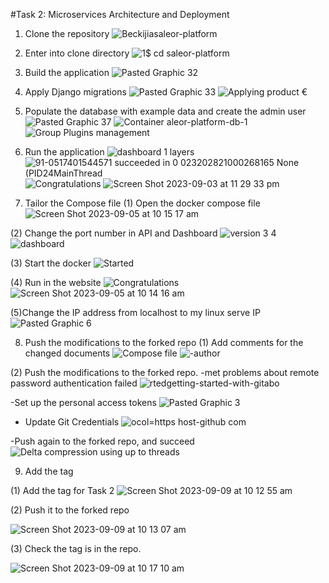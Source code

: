 #Task 2: Microservices Architecture and Deployment

1. Clone the repository
   ![Beckijiasaleor-platform](https://github.com/Beckijia/saleor-platform/assets/143258717/f9f23f22-d949-4f5f-9528-6e36add5b8f5)
   
2. Enter into clone directory
   ![1$ cd saleor-platform](https://github.com/Beckijia/saleor-platform/assets/143258717/349a3701-9257-4b1a-a82b-9998929d73ed)

3. Build the application
![Pasted Graphic 32](https://github.com/Beckijia/saleor-platform/assets/143258717/ce518b7e-6ec6-4ee0-8639-1f9d24ba5948)

4. Apply Django migrations
![Pasted Graphic 33](https://github.com/Beckijia/saleor-platform/assets/143258717/794f8064-d258-409b-bbab-ee4697596105)
![Applying product €](https://github.com/Beckijia/saleor-platform/assets/143258717/ef7e6228-17d5-4170-b9b9-d2d6b4da8e23)

5. Populate the database with example data and create the admin user
![Pasted Graphic 37](https://github.com/Beckijia/saleor-platform/assets/143258717/fcab5058-9fe7-4385-9664-8605c67dfdf0)
![Container aleor-platform-db-1](https://github.com/Beckijia/saleor-platform/assets/143258717/ec986d25-0c23-44ac-916c-f61909d6d227)
![Group Plugins management](https://github.com/Beckijia/saleor-platform/assets/143258717/19135fb4-00a4-47cf-830f-570751d32e5d)

6. Run the application
![dashboard 1 layers](https://github.com/Beckijia/saleor-platform/assets/143258717/d7ad5896-5473-4689-9cb4-66e1cfc83963)
![91-0517401544571 succeeded in 0 023202821000268165 None (PID24MainThread](https://github.com/Beckijia/saleor-platform/assets/143258717/72af8526-cf53-423d-b5f9-6555ac624596)
![Congratulations](https://github.com/Beckijia/saleor-platform/assets/143258717/d4713ced-87ef-4437-89b4-c289704388b0)
![Screen Shot 2023-09-03 at 11 29 33 pm](https://github.com/Beckijia/saleor-platform/assets/143258717/9f2e02ac-abbf-4fcf-9e24-ec1a4069100f)

7. Tailor the Compose file
(1) Open the docker compose file
![Screen Shot 2023-09-05 at 10 15 17 am](https://github.com/Beckijia/saleor-platform/assets/143258717/f175897b-401b-4009-9cb5-addbdc87b58c)

(2) Change the port number in API and Dashboard
![version 3 4](https://github.com/Beckijia/saleor-platform/assets/143258717/8acbb595-dd7e-4e4e-b566-42fff861315a)
![dashboard](https://github.com/Beckijia/saleor-platform/assets/143258717/bab2fce2-bcc2-461d-9fc5-eb371452155f)

(3) Start the docker
![Started](https://github.com/Beckijia/saleor-platform/assets/143258717/0d1cf5c1-238c-4df3-83ce-127f08c16685)

(4) Run in the website
![Congratulations](https://github.com/Beckijia/saleor-platform/assets/143258717/23eab847-4f29-4b4f-a0ef-26f93e07cd67)
![Screen Shot 2023-09-05 at 10 14 16 am](https://github.com/Beckijia/saleor-platform/assets/143258717/00834a2a-46e2-4389-b2ea-596672ef61af)

(5)Change the IP address from localhost to my linux serve IP
![Pasted Graphic 6](https://github.com/Beckijia/saleor-platform/assets/143258717/0fc2a270-e3a4-4a65-b688-4c44c94b2be0)


8. Push the modifications to the forked repo
(1) Add comments for the changed documents
![Compose file](https://github.com/Beckijia/saleor-platform/assets/143258717/2b7d50a0-6973-4848-a8c0-e665b16acb4d)
![-author](https://github.com/Beckijia/saleor-platform/assets/143258717/6e3d1a5b-a697-48d3-bbca-8098f534395b)

(2) Push the modifications to the forked repo.
-met problems about remote password authentication failed
![rtedgetting-started-with-gitabo](https://github.com/Beckijia/saleor-platform/assets/143258717/37eac0f7-f1be-4e09-bb17-af49fdf0d00c)

-Set up the personal access tokens
![Pasted Graphic 3](https://github.com/Beckijia/saleor-platform/assets/143258717/97b37987-5253-4ee7-9b18-541effc3ace4)

- Update Git Credentials
![ocol=https host-github com](https://github.com/Beckijia/saleor-platform/assets/143258717/8f542bed-1df1-4825-a641-05cbf4748168)

-Push again to the forked repo, and succeed
![Delta compression using up to threads](https://github.com/Beckijia/saleor-platform/assets/143258717/ba801226-d6ca-49d6-b3c5-bd9f9fb4c5a0)

9. Add the tag

(1) Add the tag for Task 2
![Screen Shot 2023-09-09 at 10 12 55 am](https://github.com/Beckijia/saleor-platform/assets/143258717/cea843df-801b-4c68-8b19-90671c9fa58b)

(2) Push it to the forked repo

![Screen Shot 2023-09-09 at 10 13 07 am](https://github.com/Beckijia/saleor-platform/assets/143258717/430e1827-3632-413e-913f-5627136dda48)

(3) Check the tag is in the repo. 

![Screen Shot 2023-09-09 at 10 17 10 am](https://github.com/Beckijia/saleor-platform/assets/143258717/c699da56-58eb-4683-a8ca-053db6ca8d5e)














